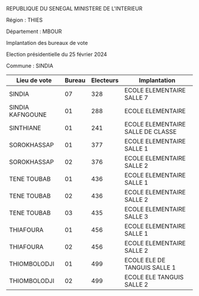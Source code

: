 REPUBLIQUE DU SENEGAL MINISTERE DE L'INTERIEUR

Région : THIES

Département : MBOUR

Implantation des bureaux de vote

Election présidentielle du 25 février 2024

Commune : SINDIA

| Lieu de vote | Bureau | Electeurs | Implantation |
| - | - | - | - |
| SINDIA | 07 | 328 | ECOLE ELEMENTAIRE SALLE 7 |
| SINDIA KAFNGOUNE | 01 | 288 | ECOLE ELEMENTAIRE |
| SINTHIANE | 01 | 241 | ECOLE ELEMENTAIRE SALLE DE CLASSE |
| SOROKHASSAP | 01 | 377 | ECOLE ELEMENTAIRE SALLE 1 |
| SOROKHASSAP | 02 | 376 | ECOLE ELEMENTAIRE SALLE 2 |
| TENE TOUBAB | 01 | 436 | ECOLE ELEMENTAIRE SALLE 1 |
| TENE TOUBAB | 02 | 436 | ECOLE ELEMENTAIRE SALLE 2 |
| TENE TOUBAB | 03 | 435 | ECOLE ELEMENTAIRE SALLE 3 |
| THIAFOURA | 01 | 456 | ECOLE ELEMENTAIRE SALLE 1 |
| THIAFOURA | 02 | 456 | ECOLE ELEMENTAIRE SALLE 2 |
| THIOMBOLODJI | 01 | 499 | ECOLE ELE DE TANGUIS SALLE 1 |
| THIOMBOLODJI | 02 | 499 | ECOLE ELE TANGUIS SALLE 2 |

<!-- PageNumber="28/30" -->
